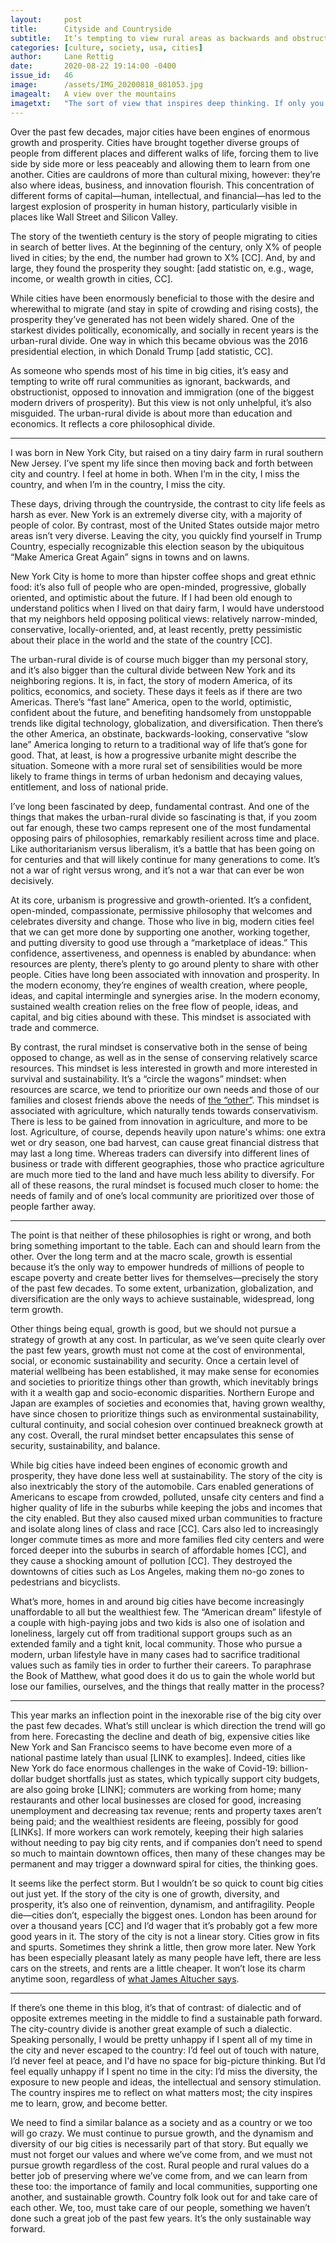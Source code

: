 ```yaml
---
layout:     post
title:      Cityside and Countryside
subtitle:   It’s tempting to view rural areas as backwards and obstructive. That’s unfair to rural culture. Urban and rural communities have different sets of values, but both are useful.
categories: [culture, society, usa, cities]
author:     Lane Rettig
date:       2020-08-22 19:14:00 -0400
issue_id:   46
image:      /assets/IMG_20200818_081053.jpg
imagealt:   A view over the mountains
imagetxt:   "The sort of view that inspires deep thinking. If only you could get a view like this in the city. Can you blame people who wake up to this view every morning for liking things as they are? Maine, August 2020 (Photo by the author)"
---
```

Over the past few decades, major cities have been engines of enormous growth and prosperity. Cities have brought together diverse groups of people from different places and different walks of life, forcing them to live side by side more or less peaceably and allowing them to learn from one another. Cities are cauldrons of more than cultural mixing, however: they’re also where ideas, business, and innovation flourish. This concentration of different forms of capital—human, intellectual, and financial—has led to the largest explosion of prosperity in human history, particularly visible in places like Wall Street and Silicon Valley.

The story of the twentieth century is the story of people migrating to cities in search of better lives. At the beginning of the century, only X% of people lived in cities; by the end, the number had grown to X% [CC]. And, by and large, they found the prosperity they sought: [add statistic on, e.g., wage, income, or wealth growth in cities, CC].

While cities have been enormously beneficial to those with the desire and wherewithal to migrate (and stay in spite of crowding and rising costs), the prosperity they’ve generated has not been widely shared. One of the starkest divides politically, economically, and socially in recent years is the urban-rural divide. One way in which this became obvious was the 2016 presidential election, in which Donald Trump [add statistic, CC].

As someone who spends most of his time in big cities, it’s easy and tempting to write off rural communities as ignorant, backwards, and obstructionist, opposed to innovation and immigration (one of the biggest modern drivers of prosperity). But this view is not only unhelpful, it’s also misguided. The urban-rural divide is about more than education and economics. It reflects a core philosophical divide.

<hr/>

I was born in New York City, but raised on a tiny dairy farm in rural southern New Jersey. I’ve spent my life since then moving back and forth between city and country. I feel at home in both. When I’m in the city, I miss the country, and when I’m in the country, I miss the city.

These days, driving through the countryside, the contrast to city life feels as harsh as ever. New York is an extremely diverse city, with a majority of people of color. By contrast, most of the United States outside major metro areas isn’t very diverse. Leaving the city, you quickly find yourself in Trump Country, especially recognizable this election season by the ubiquitous “Make America Great Again” signs in towns and on lawns.

New York City is home to more than hipster coffee shops and great ethnic food: it’s also full of people who are open-minded, progressive, globally oriented, and optimistic about the future. If I had been old enough to understand politics when I lived on that dairy farm, I would have understood that my neighbors held opposing political views: relatively narrow-minded, conservative, locally-oriented, and, at least recently, pretty pessimistic about their place in the world and the state of the country [CC].

The urban-rural divide is of course much bigger than my personal story, and it’s also bigger than the cultural divide between New York and its neighboring regions. It is, in fact, the story of modern America, of its politics, economics, and society. These days it feels as if there are two Americas. There’s “fast lane” America, open to the world, optimistic, confident about the future, and benefiting handsomely from unstoppable trends like digital technology, globalization, and diversification. Then there’s the other America, an obstinate, backwards-looking, conservative “slow lane” America longing to return to a traditional way of life that’s gone for good. That, at least, is how a progressive urbanite might describe the situation. Someone with a more rural set of sensibilities would be more likely to frame things in terms of urban hedonism and decaying values, entitlement, and loss of national pride.

I’ve long been fascinated by deep, fundamental contrast. And one of the things that makes the urban-rural divide so fascinating is that, if you zoom out far enough, these two camps represent one of the most fundamental opposing pairs of philosophies, remarkably resilient across time and place. Like authoritarianism versus liberalism, it’s a battle that has been going on for centuries and that will likely continue for many generations to come. It’s not a war of right versus wrong, and it’s not a war that can ever be won decisively.

At its core, urbanism is progressive and growth-oriented. It’s a confident, open-minded, compassionate, permissive philosophy that welcomes and celebrates diversity and change. Those who live in big, modern cities feel that we can get more done by supporting one another, working together, and putting diversity to good use through a “marketplace of ideas.” This confidence, assertiveness, and openness is enabled by abundance: when resources are plenty, there’s plenty to go around plenty to share with other people. Cities have long been associated with innovation and prosperity. In the modern economy, they’re engines of wealth creation, where people, ideas, and capital intermingle and synergies arise. In the modern economy, sustained wealth creation relies on the free flow of people, ideas, and capital, and big cities abound with these. This mindset is associated with trade and commerce.

By contrast, the rural mindset is conservative both in the sense of being opposed to change, as well as in the sense of conserving relatively scarce resources. This mindset is less interested in growth and more interested in survival and sustainability. It’s a “circle the wagons” mindset: when resources are scarce, we tend to prioritize our own needs and those of our families and closest friends above the needs of [the “other”](/agency/psychology/family/2020/05/31/there-is-no-they.html). This mindset is associated with agriculture, which naturally tends towards conservativism. There is less to be gained from innovation in agriculture, and more to be lost. Agriculture, of course, depends heavily upon nature's whims: one extra wet or dry season, one bad harvest, can cause great financial distress that may last a long time. Whereas traders can diversify into different lines of business or trade with different geographies, those who practice agriculture are much more tied to the land and have much less ability to diversify. For all of these reasons, the rural mindset is focused much closer to home: the needs of family and of one’s local community are prioritized over those of people farther away.

<hr/>

The point is that neither of these philosophies is right or wrong, and both bring something important to the table. Each can and should learn from the other. Over the long term and at the macro scale, growth is essential because it’s the only way to empower hundreds of millions of people to escape poverty and create better lives for themselves—precisely the story of the past few decades. To some extent, urbanization, globalization, and diversification are the only ways to achieve sustainable, widespread, long term growth.

Other things being equal, growth is good, but we should not pursue a strategy of growth at any cost. In particular, as we’ve seen quite clearly over the past few years, growth must not come at the cost of environmental, social, or economic sustainability and security. Once a certain level of material wellbeing has been established, it may make sense for economies and societies to prioritize things other than growth, which inevitably brings with it a wealth gap and socio-economic disparities. Northern Europe and Japan are examples of societies and economies that, having grown wealthy, have since chosen to prioritize things such as environmental sustainability, cultural continuity, and social cohesion over continued breakneck growth at any cost. Overall, the rural mindset better encapsulates this sense of security, sustainability, and balance.

While big cities have indeed been engines of economic growth and prosperity, they have done less well at sustainability. The story of the city is also inextricably the story of the automobile. Cars enabled generations of Americans to escape from crowded, polluted, unsafe city centers and find a higher quality of life in the suburbs while keeping the jobs and incomes that the city enabled. But they also caused mixed urban communities to fracture and isolate along lines of class and race [CC]. Cars also led to increasingly longer commute times as more and more families fled city centers and were forced deeper into the suburbs in search of affordable homes [CC], and they cause a shocking amount of pollution [CC]. They destroyed the downtowns of cities such as Los Angeles, making them no-go zones to pedestrians and bicyclists.

What’s more, homes in and around big cities have become increasingly unaffordable to all but the wealthiest few. The “American dream” lifestyle of a couple with high-paying jobs and two kids is also one of isolation and loneliness, largely cut off from traditional support groups such as an extended family and a tight knit, local community. Those who pursue a modern, urban lifestyle have in many cases had to sacrifice traditional values such as family ties in order to further their careers. To paraphrase the Book of Matthew, what good does it do us to gain the whole world but lose our families, ourselves, and the things that really matter in the process?

<hr/>

This year marks an inflection point in the inexorable rise of the big city over the past few decades. What’s still unclear is which direction the trend will go from here. Forecasting the decline and death of big, expensive cities like New York and San Francisco seems to have become even more of a national pastime lately than usual [LINK to examples]. Indeed, cities like New York do face enormous challenges in the wake of Covid-19: billion-dollar budget shortfalls just as states, which typically support city budgets, are also going broke [LINK]; commuters are working from home; many restaurants and other local businesses are closed for good, increasing unemployment and decreasing tax revenue; rents and property taxes aren’t being paid; and the wealthiest residents are fleeing, possibly for good [LINKs]. If more workers can work remotely, keeping their high salaries without needing to pay big city rents, and if companies don’t need to spend so much to maintain downtown offices, then many of these changes may be permanent and may trigger a downward spiral for cities, the thinking goes.

It seems like the perfect storm. But I wouldn’t be so quick to count big cities out just yet. If the story of the city is one of growth, diversity, and prosperity, it’s also one of reinvention, dynamism, and antifragility. People die—cities don’t, especially the biggest ones. London has been around for over a thousand years [CC] and I’d wager that it’s probably got a few more good years in it. The story of the city is not a linear story. Cities grow in fits and spurts. Sometimes they shrink a little, then grow more later. New York has been especially pleasant lately as many people have left, there are less cars on the streets, and rents are a little cheaper. It won’t lose its charm anytime soon, regardless of [what James Altucher says](https://www.linkedin.com/pulse/nyc-dead-forever-heres-why-james-altucher/).

<hr/>

If there’s one theme in this blog, it’s that of contrast: of dialectic and of opposite extremes meeting in the middle to find a sustainable path forward. The city-country divide is another great example of such a dialectic. Speaking personally, I would be pretty unhappy if I spent all of my time in the city and never escaped to the country: I’d feel out of touch with nature, I’d never feel at peace, and I'd have no space for big-picture thinking. But I’d feel equally unhappy if I spent no time in the city: I’d miss the diversity, the exposure to new people and ideas, the intellectual and sensory stimulation. The country inspires me to reflect on what matters most; the city inspires me to learn, grow, and become better.

We need to find a similar balance as a society and as a country or we too will go crazy. We must continue to pursue growth, and the dynamism and diversity of our big cities is necessarily part of that story. But equally we must not forget our values and where we’ve come from, and we must not pursue growth regardless of the cost. Rural people and rural values do a better job of preserving where we’ve come from, and we can learn from these too: the importance of family and local communities, supporting one another, and sustainable growth. Country folk look out for and take care of each other. We, too, must take care of our people, something we haven’t done such a great job of the past few years. It’s the only sustainable way forward.
